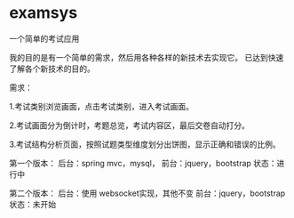 # examsys
一个简单的考试应用

我的目的是有一个简单的需求，然后用各种各样的新技术去实现它。
已达到快速了解各个新技术的目的。

需求：

1.考试类别浏览画面，点击考试类别，进入考试画面。

2.考试画面分为倒计时，考题总览，考试内容区，最后交卷自动打分。

3.考试结构分析页面，按照试题类型维度划分出饼图，显示正确和错误的比例。
  
第一个版本：
    后台：spring mvc，mysql，
    前台：jquery，bootstrap
    状态：进行中
    
第二个版本：
    后台：使用 websocket实现，其他不变
    前台：jquery，bootstrap
    状态：未开始
